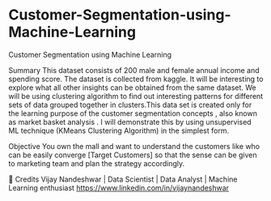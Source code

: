 # Customer-Segmentation-using-Machine-Learning
Customer Segmentation using Machine Learning


Summary
This dataset consists of 200 male and female annual income and spending score. The dataset is collected from kaggle. It will be interesting to explore what all other insights can be obtained from the same dataset. We will be using clustering algorithm to find out interesting patterns for different sets of data grouped together in clusters.This data set is created only for the learning purpose of the customer segmentation concepts , also known as market basket analysis . I will demonstrate this by using unsupervised ML technique (KMeans Clustering Algorithm) in the simplest form.


Objective
You own the mall and want to understand the customers like who can be easily converge [Target Customers] so that the sense can be given to marketing team and plan the strategy accordingly.


📜 Credits
Vijay Nandeshwar | Data Scientist | Data Analyst | Machine Learning enthusiast
https://www.linkedin.com/in/vijaynandeshwar
